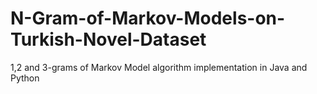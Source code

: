 # N-Gram-of-Markov-Models-on-Turkish-Novel-Dataset
 1,2 and 3-grams of Markov Model algorithm implementation in Java and Python
